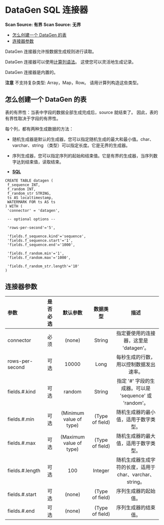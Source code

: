 # DataGen SQL 连接器

**Scan Source: 有界** **Scan Source: 无界**

- [怎么创建一个 DataGen 的表](https://ci.apache.org/projects/flink/flink-docs-release-1.12/zh/dev/table/connectors/datagen.html#怎么创建一个-datagen-的表)
- [连接器参数](https://ci.apache.org/projects/flink/flink-docs-release-1.12/zh/dev/table/connectors/datagen.html#连接器参数)

DataGen 连接器允许按数据生成规则进行读取。

DataGen 连接器可以使用[计算列语法](https://ci.apache.org/projects/flink/flink-docs-release-1.12/zh/dev/table/sql/create.html#create-table)。 这使您可以灵活地生成记录。

DataGen 连接器是内置的。

**注意** 不支持复杂类型: Array，Map，Row。 请用计算列构造这些类型。

## 怎么创建一个 DataGen 的表

表的有界性：当表中字段的数据全部生成完成后，source 就结束了。 因此，表的有界性取决于字段的有界性。

每个列，都有两种生成数据的方法：

- 随机生成器是默认的生成器，您可以指定随机生成的最大和最小值。char、varchar、string （类型）可以指定长度。它是无界的生成器。
- 序列生成器，您可以指定序列的起始和结束值。它是有界的生成器，当序列数字达到结束值，读取结束。

- [**SQL**](https://ci.apache.org/projects/flink/flink-docs-release-1.12/zh/dev/table/connectors/datagen.html#tab_SQL_0)

```
CREATE TABLE datagen (
 f_sequence INT,
 f_random INT,
 f_random_str STRING,
 ts AS localtimestamp,
 WATERMARK FOR ts AS ts
) WITH (
 'connector' = 'datagen',

 -- optional options --

 'rows-per-second'='5',

 'fields.f_sequence.kind'='sequence',
 'fields.f_sequence.start'='1',
 'fields.f_sequence.end'='1000',

 'fields.f_random.min'='1',
 'fields.f_random.max'='1000',

 'fields.f_random_str.length'='10'
)
```

## 连接器参数

| 参数            | 是否必选 |        默认参数         |    数据类型     |                           描述                           |
| :-------------- | :------: | :---------------------: | :-------------: | :------------------------------------------------------: |
| connector       |   必须   |         (none)          |     String      |          指定要使用的连接器，这里是 'datagen'。          |
| rows-per-second |   可选   |          10000          |      Long       |          每秒生成的行数，用以控制数据发出速率。          |
| fields.#.kind   |   可选   |         random          |     String      |  指定 '#' 字段的生成器。可以是 'sequence' 或 'random'。  |
| fields.#.min    |   可选   | (Minimum value of type) | (Type of field) |           随机生成器的最小值，适用于数字类型。           |
| fields.#.max    |   可选   | (Maximum value of type) | (Type of field) |           随机生成器的最大值，适用于数字类型。           |
| fields.#.length |   可选   |           100           |     Integer     | 随机生成器生成字符的长度，适用于 char、varchar、string。 |
| fields.#.start  |   可选   |         (none)          | (Type of field) |                   序列生成器的起始值。                   |
| fields.#.end    |   可选   |         (none)          | (Type of field) |                   序列生成器的结束值。                   |